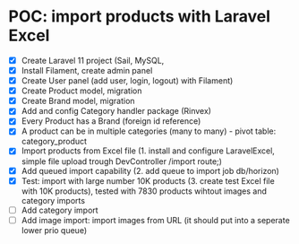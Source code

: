# POC: import products with Laravel Excel

-  [x]  Create Laravel 11 project (Sail, MySQL,
- [x] Install Filament, create admin panel
- [x] Create User panel (add user, login, logout) with Filament)
- [x] Create Product model, migration
- [x] Create Brand model, migration
- [x] Add and config Category handler package (Rinvex)
- [x] Every Product has a Brand (foreign id reference)
- [x] A product can be in multiple categories (many to many) 
            - pivot table: category_product   
- [x] Import products from Excel file (1. install and configure LaravelExcel, simple file upload trough DevController /import route;)
- [x] Add queued import capability (2. add queue to import job db/horizon)
- [x] Test: import with large number 10K products (3. create test Excel file with 10K products), tested with 7830 products wihtout images and category imports
- [ ] Add category import
- [ ] Add image import: import images from URL (it should put into a seperate lower prio queue)
